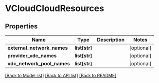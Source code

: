 # VCloudCloudResources

## Properties
Name | Type | Description | Notes
------------ | ------------- | ------------- | -------------
**external_network_names** | **list[str]** |  | [optional] 
**provider_vdc_names** | **list[str]** |  | [optional] 
**vdc_network_pool_names** | **list[str]** |  | [optional] 

[[Back to Model list]](../README.md#documentation-for-models) [[Back to API list]](../README.md#documentation-for-api-endpoints) [[Back to README]](../README.md)


